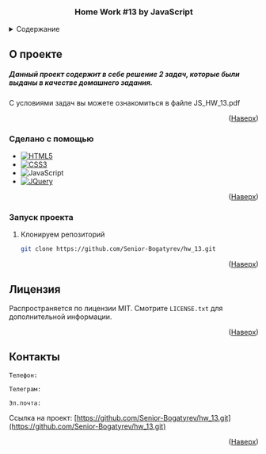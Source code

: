 <a id="readme-top"></a>

<div align="center">  
  <h3 align="center">Home Work #13 by JavaScript</h3>
</div>

<details>
  <summary>Содержание</summary>
  <ol>
    <li>
      <a href="#О-проекте">О проекте</a>
      <ul>
        <li><a href="#Сделано-с-помощью">Сделано с помощью</a></li>
      </ul>
    </li>
    <li>
      <a href="#Запуск-проекта">Запуск проекта</a>
    </li>
    <li><a href="#Лицензия">Лицензия</a></li>
    <li><a href="#Контакты">Контакты</a></li>
  </ol>
</details>

## О проекте


<h5>Данный проект содержит в себе решение 2 задач, которые были выданы в качестве домашнего задания.</h5>

С условиями задач вы можете ознакомиться в файле JS_HW_13.pdf


<p align="right">(<a href="#readme-top">Наверх</a>)</p>



### Сделано с помощью

* [![HTML5][HTML]][HTML-url]
* [![CSS3][CSS]][CSS-url]
* ![JavaScript][JS]
* [![JQuery][JQuery.com]][JQuery-url]


<p align="right">(<a href="#readme-top">Наверх</a>)</p>




### Запуск проекта

1. Клонируем репозиторий
   ```sh
   git clone https://github.com/Senior-Bogatyrev/hw_13.git
   ```


<p align="right">(<a href="#readme-top">Наверх</a>)</p>

## Лицензия

Распространяется по лицензии MIT. Смотрите `LICENSE.txt` для дополнительной информации.

<p align="right">(<a href="#readme-top">Наверх</a>)</p>

## Контакты

    Телефон:

    Телеграм:

    Эл.почта:

Ссылка на проект: [https://github.com/Senior-Bogatyrev/hw_13.git](https://github.com/Senior-Bogatyrev/hw_13.git)

<p align="right">(<a href="#readme-top">Наверх</a>)</p>



[JQuery.com]: https://img.shields.io/badge/jQuery-0769AD?style=for-the-badge&logo=jquery&logoColor=white
[JQuery-url]: https://jquery.com

[HTML]: https://img.shields.io/badge/HTML-5-red?style=for-the-badge&logo=html5&logoColor=red
[HTML-url]: https://html.com/html5/

[CSS]: https://img.shields.io/badge/css_3-black?style=for-the-badge&logo=css3&logoColor=yellow
[CSS-url]: https://www.w3.org/Style/CSS/Overview.en.html

[JS]: https://img.shields.io/badge/JavaScript-yellow?style=for-the-badge&logo=javascript&logoColor=black
